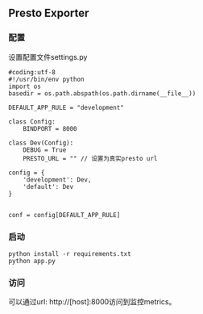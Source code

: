 ## Presto Exporter

### 配置

设置配置文件settings.py
~~~
#coding:utf-8
#!/usr/bin/env python
import os
basedir = os.path.abspath(os.path.dirname(__file__))

DEFAULT_APP_RULE = "development"

class Config:
    BINDPORT = 8000

class Dev(Config):
    DEBUG = True
    PRESTO_URL = "" // 设置为真实presto url

config = {
    'development': Dev,
    'default': Dev
}


conf = config[DEFAULT_APP_RULE]
~~~

### 启动

~~~
python install -r requirements.txt
python app.py
~~~

### 访问

可以通过url: http://[host]:8000访问到监控metrics。


